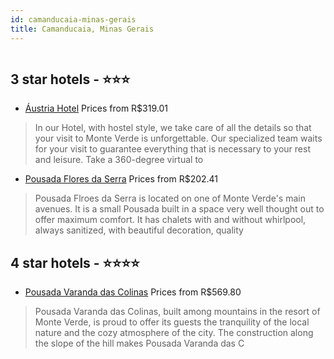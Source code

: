 ```yaml
---
id: camanducaia-minas-gerais
title: Camanducaia, Minas Gerais
---
```


<center><img src="http://media.omnibees.com/Images/8318/Property/357115.jpg" alt="" /></center>


##  3 star hotels - ⭐️⭐️⭐️

-    [Áustria Hotel](https://us.hurb.com/hotels/camanducaia/austria-hotel-OMN-8318?cmp=18055) Prices from R$319.01
   > In our Hotel, with hostel style, we take care of all the details so that your visit to Monte Verde is unforgettable. Our specialized team waits for your visit to guarantee everything that is necessary to your rest and leisure. Take a 360-degree virtual to
-    [Pousada Flores da Serra](https://us.hurb.com/hotels/camanducaia/pousada-flores-da-serra-OMN-8751?cmp=18055) Prices from R$202.41
   > Pousada Flroes da Serra is located on one of Monte Verde's main avenues. It is a small Pousada built in a space very well thought out to offer maximum comfort. It has chalets with and without whirlpool, always sanitized, with beautiful decoration, quality

##  4 star hotels - ⭐️⭐️⭐️⭐️

-    [Pousada Varanda das Colinas](https://us.hurb.com/hotels/camanducaia/pousada-varanda-das-colinas-OMN-6505?cmp=18055) Prices from R$569.80
   > Pousada Varanda das Colinas, built among mountains in the resort of Monte Verde, is proud to offer its guests the tranquility of the local nature and the cozy atmosphere of the city.The construction along the slope of the hill makes Pousada Varanda das C
